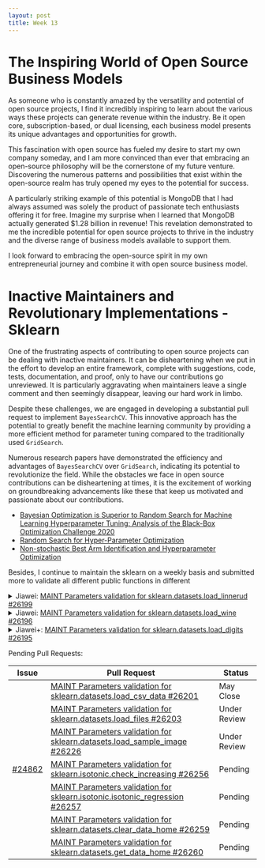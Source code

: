 ```yaml
---
layout: post
title: Week 13
---
```


# The Inspiring World of Open Source Business Models

As someone who is constantly amazed by the versatility and potential of open source projects, I find it incredibly inspiring to learn about the various ways these projects can generate revenue within the industry. Be it open core, subscription-based, or dual licensing, each business model presents its unique advantages and opportunities for growth.
<!--more-->
This fascination with open source has fueled my desire to start my own company someday, and I am more convinced than ever that embracing an open-source philosophy will be the cornerstone of my future venture. Discovering the numerous patterns and possibilities that exist within the open-source realm has truly opened my eyes to the potential for success.

A particularly striking example of this potential is MongoDB that I had always assumed was solely the product of passionate tech enthusiasts offering it for free. Imagine my surprise when I learned that MongoDB actually generated $1.28 billion in revenue! This revelation demonstrated to me the incredible potential for open source projects to thrive in the industry and the diverse range of business models available to support them.

I look forward to embracing the open-source spirit in my own entrepreneurial journey and combine it with open source business model.

# Inactive Maintainers and Revolutionary Implementations - Sklearn

One of the frustrating aspects of contributing to open source projects can be dealing with inactive maintainers. It can be disheartening when we put in the effort to develop an entire framework, complete with suggestions, code, tests, documentation, and proof, only to have our contributions go unreviewed. It is particularly aggravating when maintainers leave a single comment and then seemingly disappear, leaving our hard work in limbo.

Despite these challenges, we are engaged in developing a substantial pull request to implement `BayesSearchCV`. This innovative approach has the potential to greatly benefit the machine learning community by providing a more efficient method for parameter tuning compared to the traditionally used `GridSearch`.

Numerous research papers have demonstrated the efficiency and advantages of `BayesSearchCV` over `GridSearch`, indicating its potential to revolutionize the field. While the obstacles we face in open source contributions can be disheartening at times, it is the excitement of working on groundbreaking advancements like these that keep us motivated and passionate about our contributions.

 - [Bayesian Optimization is Superior to Random Search for Machine Learning Hyperparameter Tuning: Analysis of the Black-Box Optimization Challenge 2020](https://arxiv.org/pdf/2104.10201.pdf)
- [Random Search for Hyper-Parameter Optimization](https://www.jmlr.org/papers/volume13/bergstra12a/bergstra12a.pdf)
- [Non-stochastic Best Arm Identification and Hyperparameter Optimization](http://proceedings.mlr.press/v51/jamieson16.pdf)

Besides, I continue to maintain the sklearn on a weekly basis and submitted more to validate all different public functions in different 

<!-- Contribution subcollection #30 -->
<details>
    <summary>
 Jiawei: <a href="https://github.com/scikit-learn/scikit-learn/pull/26199">MAINT Parameters validation for sklearn.datasets.load_linnerud #26199</a>
    </summary>
    <ul>
        [04/19] <i>Contributed by Jiawei, merged into main via <a href="https://github.com/scikit-learn/scikit-learn/commit/1c04a37a6488e9a16e356c8d89dbc0360578fd3c">1c04a37</a></i>
    </ul>
</details>

<!-- Contribution subcollection #31 -->
<details>
    <summary>
Jiawei: <a href="https://github.com/scikit-learn/scikit-learn/pull/26196">MAINT Parameters validation for sklearn.datasets.load_wine #26196</a>
    </summary>
    <ul>
        [04/19] <i>Contributed by Jiawei, merged into main via <a href="https://github.com/scikit-learn/scikit-learn/commit/4df6c646e5d45a9765237d5f895ff63628d8b628">4df6c64</a></i>
    </ul>
</details>

<!-- Contribution subcollection #32 -->
<details>
    <summary>
Jiawei+: <a href="https://github.com/scikit-learn/scikit-learn/pull/26195">MAINT Parameters validation for sklearn.datasets.load_digits #26195</a>
    </summary>
    <ul>
        [04/19] <i>Contributed by Jiawei, co-authored by <a href="https://github.com/jeremiedbb">jeremiedbb</a>, merged into main via <a href="https://github.com/scikit-learn/scikit-learn/commit/72610f1e0ee960e40b0a50f6063c9c686e2f08e6">72610f1</a></i>
    </ul>
</details>

Pending Pull Requests:

<table>
    <thead>
        <tr>
            <th>Issue</th>
            <th>Pull Request</th>
            <th>Status</th>
        </tr>
    </thead>
        <tr>
            <td rowspan=7><a href="https://github.com/scikit-learn/scikit-learn/issues/24862">#24862</a></td>
            <td><a href="https://github.com/scikit-learn/scikit-learn/pull/26201">MAINT Parameters validation for sklearn.datasets.load_csv_data #26201</a></td>
            <td>May Close</td>
        </tr>
        <tr>
            <td><a href="https://github.com/scikit-learn/scikit-learn/pull/26203">MAINT Parameters validation for sklearn.datasets.load_files #26203</a></td>
            <td>Under Review</td>
        </tr>
        <tr>
            <td><a href="https://github.com/scikit-learn/scikit-learn/pull/26226">MAINT Parameters validation for sklearn.datasets.load_sample_image #26226</a></td>
            <td>Under Review</td>
        </tr>
        <tr>
            <td><a href="https://github.com/scikit-learn/scikit-learn/pull/26256">MAINT Parameters validation for sklearn.isotonic.check_increasing #26256</a></td>
            <td>Pending</td>
        </tr>
        <tr>
            <td><a href="https://github.com/scikit-learn/scikit-learn/pull/26257">MAINT Parameters validation for sklearn.isotonic.isotonic_regression #26257</a></td>
            <td>Pending</td>
        </tr>
        <tr>
            <td><a href="https://github.com/scikit-learn/scikit-learn/pull/26259">MAINT Parameters validation for sklearn.datasets.clear_data_home #26259</a></td>
            <td>Pending</td>
        </tr>
        <tr>
            <td><a href="https://github.com/scikit-learn/scikit-learn/pull/26260">MAINT Parameters validation for sklearn.datasets.get_data_home #26260</a></td>
            <td>Pending</td>
        </tr>
